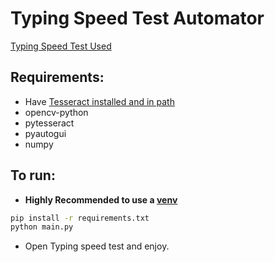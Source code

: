 # Typing Speed Test Automator

[Typing Speed Test Used](https://cpstest.org/typing-speed-test/)

## Requirements:

- Have [Tesseract installed and in path](https://github.com/tesseract-ocr/tesseract "Tesseract")
- opencv-python
- pytesseract
- pyautogui
- numpy

## To run:

- **Highly Recommended to use a [venv](https://www.google.com/search?q=create+a+python3.6%2B+venv&sxsrf=APq-WBs9P5lRF0apkpGjNI9Gqrm_WnP0IQ%3A1644410590882&source=hp&ei=3rYDYrHXM-Cl1e8P-5WEiA0&iflsig=AHkkrS4AAAAAYgPE7sxpCmUZ6yKZLgStj5sqQHVYAd-e&ved=0ahUKEwixvofp0vL1AhXgUvUHHfsKAdEQ4dUDCAw&oq=create+a+python3.6%2B+venv&gs_lcp=Cgdnd3Mtd2l6EAxQAFgAYABoAHAAeACAAQCIAQCSAQCYAQA&sclient=gws-wiz "How to create one")**

```bash
pip install -r requirements.txt
python main.py
```

- Open Typing speed test and enjoy.
